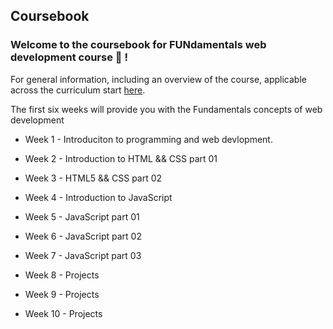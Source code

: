 ## Coursebook
### Welcome to the coursebook for FUNdamentals web development course :construction: !

For general information, including an overview of the course, applicable across the curriculum start [here](https://github.com/gazaskygeeks/Fundamentals-course/wiki/Frequently-Asked-Questions-FAQ-%7C-Fundamentals-course).

The first six weeks will provide you with the Fundamentals concepts of web development

- Week 1 - Introduciton to programming and web devlopment.

- Week 2 - Introduction to HTML && CSS part 01

- Week 3 - HTML5 && CSS part 02

- Week 4 - Introduction to JavaScript

- Week 5 - JavaScript part 01

- Week 6 - JavaScript part 02

- Week 7 - JavaScript part 03

- Week 8 - Projects

- Week 9 - Projects

- Week 10 - Projects
